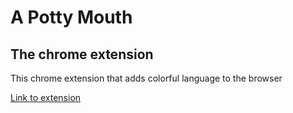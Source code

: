 # A Potty Mouth
## The chrome extension

This chrome extension that adds colorful language to the browser

<a href="https://chrome.google.com/webstore/detail/potty-mouth/mhjpdocdlebpdbeomhbjnnoimfnemkjm" target="_blank">Link to extension</a>
